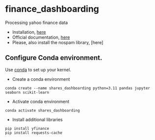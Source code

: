 # finance_dashboarding
Processing yahoo finance data
- Installation, [here](https://pypi.org/project/yfinance/#installation)
- Official documentation, [here](https://pypi.org/project/yfinance/)
- Please, also install the nospam library, [here]

## Configure Conda environment.
Use [conda](https://conda.io/projects/conda/en/latest/user-guide/install/index.html) to set up your kernel.

- Create a conda environment
```
conda create --name shares_dashboarding python=3.11 pandas jupyter seaborn scikit-learn
```

- Activate conda environment
```
conda activate shares_dashboarding 
```

- Install additional libraries
```
pip install yfinance  
pip install requests-cache
```